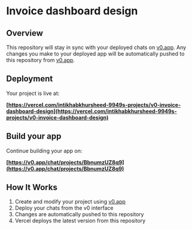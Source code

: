 # Invoice dashboard design





## Overview

This repository will stay in sync with your deployed chats on [v0.app](https://v0.app).
Any changes you make to your deployed app will be automatically pushed to this repository from [v0.app](https://v0.app).

## Deployment

Your project is live at:

**[https://vercel.com/intikhabkhursheed-9949s-projects/v0-invoice-dashboard-design](https://vercel.com/intikhabkhursheed-9949s-projects/v0-invoice-dashboard-design)**

## Build your app

Continue building your app on:

**[https://v0.app/chat/projects/BbnumzUZ8q9](https://v0.app/chat/projects/BbnumzUZ8q9)**

## How It Works

1. Create and modify your project using [v0.app](https://v0.app)
2. Deploy your chats from the v0 interface
3. Changes are automatically pushed to this repository
4. Vercel deploys the latest version from this repository
